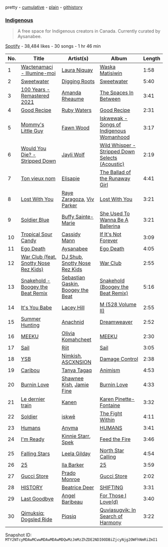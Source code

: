 pretty - [cumulative](/playlists/cumulative/37i9dQZF1DWYrH4yMJbkL8.md) - [plain](/playlists/plain/37i9dQZF1DWYrH4yMJbkL8) - [githistory](https://github.githistory.xyz/mackorone/spotify-playlist-archive/blob/main/playlists/plain/37i9dQZF1DWYrH4yMJbkL8)

### [Indigenous](https://open.spotify.com/playlist/37i9dQZF1DWYrH4yMJbkL8)

> A free space for Indigenous creators in Canada\. Currently curated by Aysanabee.

[Spotify](https://open.spotify.com/user/spotify) - 38,484 likes - 30 songs - 1 hr 46 min

| No. | Title | Artist(s) | Album | Length |
|---|---|---|---|---|
| 1 | [Wactenamaci \- Illumine\-moi](https://open.spotify.com/track/3gyVI0iEcLv4DPMHq1VXfX) | [Laura Niquay](https://open.spotify.com/artist/0pl54zLEvzbyIPj7ork06z) | [Waska Matisiwin](https://open.spotify.com/album/0Tm5Exm8H4m2L1HoojSWBG) | 1:58 |
| 2 | [Sweetwater](https://open.spotify.com/track/1XLZKmNR5HOB78jvDx0iU1) | [Digging Roots](https://open.spotify.com/artist/6jXRPYI1uhTRJKuetXMRpj) | [Sweetwater](https://open.spotify.com/album/4Dj6dQExClkwocUsSrAYMg) | 5:40 |
| 3 | [100 Years \- Remastered 2021](https://open.spotify.com/track/0dOPhH828C4TwABjiFGHEx) | [Amanda Rheaume](https://open.spotify.com/artist/3AolL1C2j6PAqp3BuWzsRZ) | [The Spaces In Between](https://open.spotify.com/album/7m0pjaaLCwCqT7dnF6uTfi) | 3:41 |
| 4 | [Good Recipe](https://open.spotify.com/track/5EwTVKsO2vCw81taf6awPq) | [Ruby Waters](https://open.spotify.com/artist/5ybU1P0ufoGH5CMclUKebd) | [Good Recipe](https://open.spotify.com/album/7ywplgIyG56OtTafvKWr6b) | 2:31 |
| 5 | [Mommy's Little Guy](https://open.spotify.com/track/2AC1GkkUrcpGZeSPhcDA3S) | [Fawn Wood](https://open.spotify.com/artist/7HrK2HP1tJfnMW2HFDw4kb) | [Iskwewak \- Songs of Indigenous Womanhood](https://open.spotify.com/album/4kxpjT2AC25hLcLisNWRHj) | 3:17 |
| 6 | [Would You Die? \- Stripped Down](https://open.spotify.com/track/6Tw3l5g2HVrwSLXqQSoZat) | [Jayli Wolf](https://open.spotify.com/artist/09AACzWu09h30NeqLRn4Tx) | [Wild Whisper \- Stripped Down Selects \(Acoustic\)](https://open.spotify.com/album/3g9FhdZ49aAkqGpRMTjF9v) | 2:19 |
| 7 | [Ton vieux nom](https://open.spotify.com/track/0N48WjkYqRjnjGpTGAA0Ok) | [Elisapie](https://open.spotify.com/artist/37Hkw3PjSoS9k06WwMibM3) | [The Ballad of the Runaway Girl](https://open.spotify.com/album/4thL3jIVt8oFNZgvnHslkU) | 4:41 |
| 8 | [Lost With You](https://open.spotify.com/track/6TqpVC4vqsZsFT0AH5doGJ) | [Raye Zaragoza](https://open.spotify.com/artist/14w8BJMukAOb1KQuY3d5Jc), [Viv Parker](https://open.spotify.com/artist/1e9EAdBnrbddrBATSzZfmW) | [Lost With You](https://open.spotify.com/album/7s83UPvo27RHReBXUW8oGH) | 3:21 |
| 9 | [Soldier Blue](https://open.spotify.com/track/3vx7dqQCjTLPOgySOarWpe) | [Buffy Sainte\-Marie](https://open.spotify.com/artist/5exO2eW84QucBhrRhcK76x) | [She Used To Wanna Be A Ballerina](https://open.spotify.com/album/0Gxy0Z3Zo4OissivfQGzzz) | 3:21 |
| 10 | [Tropical Sour Candy](https://open.spotify.com/track/0zwKGD9KXvdIfZXlCb0WzI) | [Cassidy Mann](https://open.spotify.com/artist/6RJL8I7zuC8mVHP5u9juRu) | [If It's Not Forever](https://open.spotify.com/album/5OhIJcMEADcrAKH5kkAvzT) | 3:09 |
| 11 | [Ego Death](https://open.spotify.com/track/4gERexyGdA7S0QcTqYajZt) | [Aysanabee](https://open.spotify.com/artist/1jbEBKJhX4rRmHD6xW6ve5) | [Ego Death](https://open.spotify.com/album/3orHRyo2D6kMEhUIAfMQAF) | 4:05 |
| 12 | [War Club \(feat\. Snotty Nose Rez Kids\)](https://open.spotify.com/track/6TL5wswOlpK0Xgzgxpp1PN) | [DJ Shub](https://open.spotify.com/artist/3fMA5LH56qpFdPxW1kQe4A), [Snotty Nose Rez Kids](https://open.spotify.com/artist/16T3el1CEjX49qFA7UT2n5) | [War Club](https://open.spotify.com/album/4mVICgR5RgRAOZ63QgN2Pl) | 2:55 |
| 13 | [Snakehold \- Boogey the Beat Remix](https://open.spotify.com/track/2sl8aplQ2yJR3aRrCUx4S5) | [Sebastian Gaskin](https://open.spotify.com/artist/1wDv2K6zsBFPYoFregJ4Za), [Boogey the Beat](https://open.spotify.com/artist/0Kc8I2nrf9po7TU4VH3lnK) | [Snakehold \(Boogey the Beat Remix\)](https://open.spotify.com/album/5o7I3FZg1BxbXwmY2BF1q4) | 5:16 |
| 14 | [It's You Babe](https://open.spotify.com/track/5u13NgTVTHVezINP6VNdML) | [Lacey Hill](https://open.spotify.com/artist/2wpygCAEcNNSRxpLdrLQap) | [M \(528 Volume II\)](https://open.spotify.com/album/0mMQHrtJYgOwdXxKpJOZWx) | 2:55 |
| 15 | [Summer Hunting](https://open.spotify.com/track/0LuoQSfQix19Ej8xf4vNLQ) | [Anachnid](https://open.spotify.com/artist/3InHKoRqLAoPvPfH5T6WEO) | [Dreamweaver](https://open.spotify.com/album/39gvn7LqSbcAVjl3nbvVWZ) | 2:52 |
| 16 | [MEEKU](https://open.spotify.com/track/2hAybMBoJz5oXw4fKa2CGX) | [Olivia Komahcheet](https://open.spotify.com/artist/3A9Soubh2RQ0YpAKEPAxQF) | [MEEKU](https://open.spotify.com/album/5XX5tIaU7b6wsdaM1s3Pl6) | 2:30 |
| 17 | [Sail](https://open.spotify.com/track/1VItsp2XMurqhXTKDn6mZD) | [Riit](https://open.spotify.com/artist/51rJGI9Wto6CZqOqLStQxO) | [Sail](https://open.spotify.com/album/4pIXKFihQ8aFHZuSCmZ4mj) | 3:05 |
| 18 | [YSB](https://open.spotify.com/track/02sIaWNAlLivWuwuJms5z9) | [Nimkish](https://open.spotify.com/artist/2wanSS60dzfQZZlkp8yswA), [ASCXNSION](https://open.spotify.com/artist/4lyarTwgakMp5lp3qbBo5x) | [Damage Control](https://open.spotify.com/album/14GnYk2R70GPph03EC1Kof) | 2:38 |
| 19 | [Caribou](https://open.spotify.com/track/4PpwCpBbYKT09HbMQNsxJt) | [Tanya Tagaq](https://open.spotify.com/artist/2WIb75pwIt78VCAhAtPObY) | [Animism](https://open.spotify.com/album/68Lm6RKQW5GKrzFMhaIhG4) | 4:53 |
| 20 | [Burnin Love](https://open.spotify.com/track/30uuYocMBzdEtcJTqFxC6U) | [Shawnee Kish](https://open.spotify.com/artist/67KtTWjRTAU9ZkjRFnaffZ), [Jamie Fine](https://open.spotify.com/artist/4uwJ3NRArTb8VlKbuAFyFG) | [Burnin Love](https://open.spotify.com/album/0EAuMc1b78RmjJW98JmKfk) | 4:33 |
| 21 | [Le dernier train](https://open.spotify.com/track/320efFXSFhVt2Oph9Ll6yY) | [Kanen](https://open.spotify.com/artist/152AxqKxLsjKigyrD9AYsC) | [Karen Pinette\-Fontaine](https://open.spotify.com/album/13PIwmxrdA5g1XuuHzh4iQ) | 3:32 |
| 22 | [Soldier](https://open.spotify.com/track/44MCNvFoH1nBlJrP7p0fVU) | [iskwē](https://open.spotify.com/artist/31flUlPgtGjDz3WL9hn420) | [The Fight Within](https://open.spotify.com/album/5ql5ET7tlDfCUGR4IkLbWQ) | 4:11 |
| 23 | [Humans](https://open.spotify.com/track/7IY64pLDXEr4V3VtpERE7Y) | [Anyma](https://open.spotify.com/artist/5EERuYYpAfLBVymbcG59hv) | [HUMANS](https://open.spotify.com/album/4AkcKYWIPStYBb5KmKcu8N) | 3:41 |
| 24 | [I'm Ready](https://open.spotify.com/track/1OgjcbZVt3DEe21xMHHunD) | [Kinnie Starr](https://open.spotify.com/artist/209owUSIqCjOCdahzFWdl8), [Spek](https://open.spotify.com/artist/08GOo5iQklmf62JyrfKcsi) | [Feed the Fire](https://open.spotify.com/album/3trrC8035F4ueYpGAh7eYn) | 3:46 |
| 25 | [Falling Stars](https://open.spotify.com/track/1HAt3Mt1yKBcaPUYvdADTA) | [Leela Gilday](https://open.spotify.com/artist/0nSstpr48Xb3fVs5AZHOLN) | [North Star Calling](https://open.spotify.com/album/2PdiDRBnfTLh6c5SZ4Zt62) | 4:54 |
| 26 | [25](https://open.spotify.com/track/74W8hlQqCm4PRjMSBvVlTE) | [Ila Barker](https://open.spotify.com/artist/6V5NP1pPpYLvS3hhyyUOAF) | [25](https://open.spotify.com/album/5zxpSc7KMQ0oUmwMt7gYUn) | 3:59 |
| 27 | [Gucci Store](https://open.spotify.com/track/1tQ6N1dQiXepKnjetWVsAc) | [Prado Monroe](https://open.spotify.com/artist/1Tw87xR7p102yY4fqusZzq) | [Gucci Store](https://open.spotify.com/album/3xxp6GqKMcwBT41XQmad9w) | 2:02 |
| 28 | [HISTORY](https://open.spotify.com/track/1LB3YY2dl2Txr0GBcDJz2D) | [Beatrice Deer](https://open.spotify.com/artist/3YEhsztAtjqpC0JikHMmYe) | [SHIFTING](https://open.spotify.com/album/10v5r1u4kwiIpdbakONaps) | 3:31 |
| 29 | [Last Goodbye](https://open.spotify.com/track/09P4P7813Fhu8ESkBWAsXs) | [Angel Baribeau](https://open.spotify.com/artist/0FPslk0bbQhxrwwzf9hOq4) | [For Those I Love\(d\)](https://open.spotify.com/album/5mDbhZk5UIRVZiSALezzB7) | 3:40 |
| 30 | [Qimuksiq: Dogsled Ride](https://open.spotify.com/track/2TYVZ7LmhfnQWrBqv8yy5D) | [Piqsiq](https://open.spotify.com/artist/22sYXaxfo8wisgHn4pvCTZ) | [Quviasugvik: In Search of Harmony](https://open.spotify.com/album/0ONaWZIZAxVPP8syZlIDgN) | 3:22 |

Snapshot ID: `MTY2NTcyMDAwMCwwMDAwMDAwMDQwMzJmMzZhZDE2NDI0ODBiZjcyNjg2OWFhNmRiZmI1`
